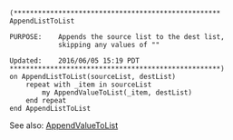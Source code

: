 
```applescript
(***************************************************
AppendListToList

PURPOSE:	Appends the source list to the dest list,
			skipping any values of ""

Updated:	2016/06/05 15:19 PDT
****************************************************)
on AppendListToList(sourceList, destList)
	repeat with _item in sourceList
		my AppendValueToList(_item, destList)
	end repeat
end AppendListToList
```

See also: [AppendValueToList](AppendValueToList.md)